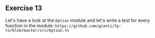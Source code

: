 ## Exercise 13

Let's have a look at the `Option` module and let's write a test for every function in the module: `https://github.com/gcanti/fp-ts/blob/master/src/Option.ts`

